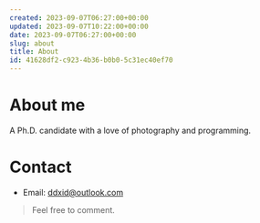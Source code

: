 ```yaml
---
created: 2023-09-07T06:27:00+00:00
updated: 2023-09-07T10:22:00+00:00
date: 2023-09-07T06:27:00+00:00
slug: about
title: About
id: 41628df2-c923-4b36-b0b0-5c31ec40ef70
---
```


# About me

A Ph.D. candidate with a love of photography and programming.

# Contact

- Email: ddxid@outlook.com

> Feel free to comment.
